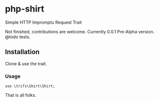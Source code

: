 # php-shirt

Simple HTTP Impromptu Request Trait

Not finished, contributions are welcome. Currently 0.0.1 Pre-Alpha version.
@todo tests.

## Installation

Clone & use the trait.

### Usage

```
use \trifs\Shirt\Shirt;
```

That is all folks.
